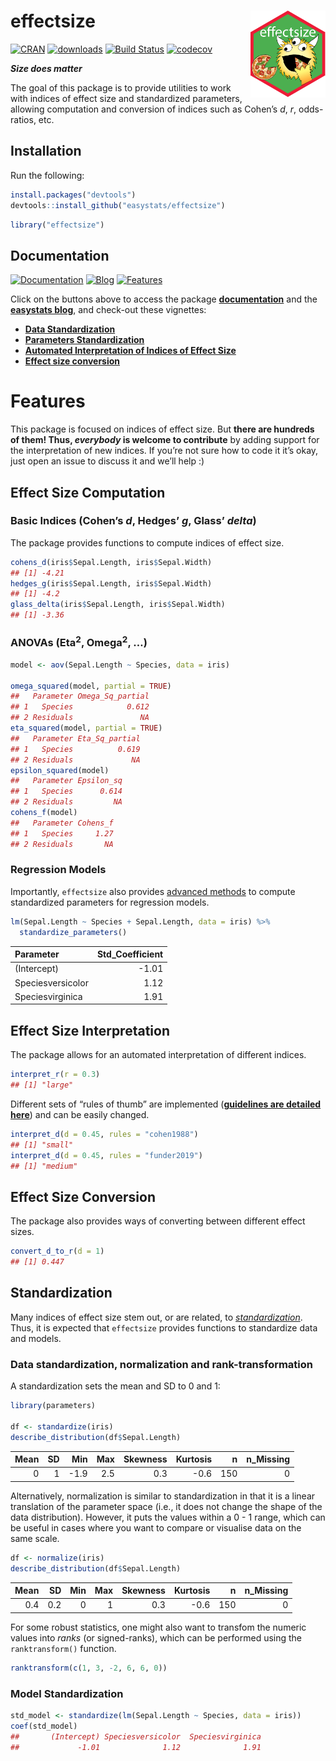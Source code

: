 
# effectsize <img src='man/figures/logo.png' align="right" height="139" />

[![CRAN](http://www.r-pkg.org/badges/version/effectsize)](https://cran.r-project.org/package=effectsize)
[![downloads](http://cranlogs.r-pkg.org/badges/effectsize)](https://cran.r-project.org/package=effectsize)
[![Build
Status](https://travis-ci.org/easystats/effectsize.svg?branch=master)](https://travis-ci.org/easystats/effectsize)
[![codecov](https://codecov.io/gh/easystats/effectsize/branch/master/graph/badge.svg)](https://codecov.io/gh/easystats/effectsize)

***Size does matter***

The goal of this package is to provide utilities to work with indices of
effect size and standardized parameters, allowing computation and
conversion of indices such as Cohen’s *d*, *r*, odds-ratios, etc.

## Installation

Run the following:

``` r
install.packages("devtools")
devtools::install_github("easystats/effectsize")
```

``` r
library("effectsize")
```

## Documentation

[![Documentation](https://img.shields.io/badge/documentation-effectsize-orange.svg?colorB=E91E63)](https://easystats.github.io/effectsize/)
[![Blog](https://img.shields.io/badge/blog-easystats-orange.svg?colorB=FF9800)](https://easystats.github.io/blog/posts/)
[![Features](https://img.shields.io/badge/features-effectsize-orange.svg?colorB=2196F3)](https://easystats.github.io/effectsize/reference/index.html)

Click on the buttons above to access the package
[**documentation**](https://easystats.github.io/effectsize/) and the
[**easystats blog**](https://easystats.github.io/blog/posts/), and
check-out these vignettes:

  - [**Data
    Standardization**](https://easystats.github.io/effectsize/articles/standardize_data.html)
  - [**Parameters
    Standardization**](https://easystats.github.io/effectsize/articles/standardize_parameters.html)
  - [**Automated Interpretation of Indices of Effect
    Size**](https://easystats.github.io/effectsize/articles/interpret.html)
  - [**Effect size
    conversion**](https://easystats.github.io/effectsize/articles/convert.html)

# Features

This package is focused on indices of effect size. But **there are
hundreds of them\! Thus, *everybody* is welcome to contribute** by
adding support for the interpretation of new indices. If you’re not sure
how to code it it’s okay, just open an issue to discuss it and we’ll
help :)

## Effect Size Computation

### Basic Indices (Cohen’s *d*, Hedges’ *g*, Glass’ *delta*)

The package provides functions to compute indices of effect size.

``` r
cohens_d(iris$Sepal.Length, iris$Sepal.Width)
## [1] -4.21
hedges_g(iris$Sepal.Length, iris$Sepal.Width)
## [1] -4.2
glass_delta(iris$Sepal.Length, iris$Sepal.Width)
## [1] -3.36
```

### ANOVAs (Eta<sup>2</sup>, Omega<sup>2</sup>, …)

``` r
model <- aov(Sepal.Length ~ Species, data = iris)

omega_squared(model, partial = TRUE)
##   Parameter Omega_Sq_partial
## 1   Species            0.612
## 2 Residuals               NA
eta_squared(model, partial = TRUE)
##   Parameter Eta_Sq_partial
## 1   Species          0.619
## 2 Residuals             NA
epsilon_squared(model)
##   Parameter Epsilon_sq
## 1   Species      0.614
## 2 Residuals         NA
cohens_f(model)
##   Parameter Cohens_f
## 1   Species     1.27
## 2 Residuals       NA
```

### Regression Models

Importantly, `effectsize` also provides [advanced
methods](https://easystats.github.io/effectsize/articles/standardize_parameters.html)
to compute standardized parameters for regression models.

``` r
lm(Sepal.Length ~ Species + Sepal.Length, data = iris) %>% 
  standardize_parameters()
```

| Parameter         | Std\_Coefficient |
| :---------------- | ---------------: |
| (Intercept)       |           \-1.01 |
| Speciesversicolor |             1.12 |
| Speciesvirginica  |             1.91 |

## Effect Size Interpretation

The package allows for an automated interpretation of different indices.

``` r
interpret_r(r = 0.3)
## [1] "large"
```

Different sets of “rules of thumb” are implemented ([**guidelines are
detailed
here**](https://easystats.github.io/effectsize/articles/interpret.html))
and can be easily changed.

``` r
interpret_d(d = 0.45, rules = "cohen1988")
## [1] "small"
interpret_d(d = 0.45, rules = "funder2019")
## [1] "medium"
```

## Effect Size Conversion

The package also provides ways of converting between different effect
sizes.

``` r
convert_d_to_r(d = 1)
## [1] 0.447
```

## Standardization

Many indices of effect size stem out, or are related, to
[*standardization*](https://easystats.github.io/effectsize/articles/standardize_parameters.html).
Thus, it is expected that `effectsize` provides functions to standardize
data and models.

### Data standardization, normalization and rank-transformation

A standardization sets the mean and SD to 0 and 1:

``` r
library(parameters)

df <- standardize(iris)
describe_distribution(df$Sepal.Length)
```

| Mean | SD |   Min | Max | Skewness | Kurtosis |   n | n\_Missing |
| ---: | -: | ----: | --: | -------: | -------: | --: | ---------: |
|    0 |  1 | \-1.9 | 2.5 |      0.3 |    \-0.6 | 150 |          0 |

Alternatively, normalization is similar to standardization in that it is
a linear translation of the parameter space (i.e., it does not change
the shape of the data distribution). However, it puts the values within
a 0 - 1 range, which can be useful in cases where you want to compare or
visualise data on the same scale.

``` r
df <- normalize(iris)
describe_distribution(df$Sepal.Length)
```

| Mean |  SD | Min | Max | Skewness | Kurtosis |   n | n\_Missing |
| ---: | --: | --: | --: | -------: | -------: | --: | ---------: |
|  0.4 | 0.2 |   0 |   1 |      0.3 |    \-0.6 | 150 |          0 |

For some robust statistics, one might also want to transfom the numeric
values into *ranks* (or signed-ranks), which can be performed using the
`ranktransform()` function.

``` r
ranktransform(c(1, 3, -2, 6, 6, 0))
```

### Model Standardization

``` r
std_model <- standardize(lm(Sepal.Length ~ Species, data = iris))
coef(std_model)
##       (Intercept) Speciesversicolor  Speciesvirginica 
##             -1.01              1.12              1.91
```
